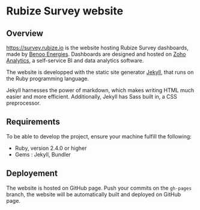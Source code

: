 # Rubize Survey website

## Overview
https://survey.rubize.io is the website hosting Rubize Survey dashboards, made by [Benoo Energies](https://www.benoo-energies.com/). Dashboards are designed and hosted on [Zoho Analytics](https://www.zoho.com/fr/analytics/), a self-service BI and data analytics software.

The website is developped with the static site generator [Jekyll](https://jekyllrb.com/), that runs on the Ruby programming language.

Jekyll harnesses the power of markdown, which makes writing HTML much easier and more efficient. Additionally, Jekyll has Sass built in, a CSS preprocessor.

## Requirements
To be able to develop the project, ensure your machine fulfill the following:
* Ruby, version 2.4.0 or higher
* Gems : Jekyll, Bundler

## Deployement
The website is hosted on GitHub page. Push your commits on the ```gh-pages``` branch, the website will be automatically built and deployed on GitHub page.
